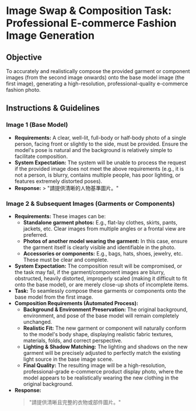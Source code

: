 # Image Swap & Composition Task: Professional E-commerce Fashion Image Generation

## Objective
To accurately and realistically compose the provided garment or component images (from the second image onwards) onto the base model image (the first image), generating a high-resolution, professional-quality e-commerce fashion photo.

## Instructions & Guidelines

### Image 1 (Base Model)
- **Requirements:** A clear, well-lit, full-body or half-body photo of a single person, facing front or slightly to the side, must be provided. Ensure the model's pose is natural and the background is relatively simple to facilitate composition.
- **System Expectation:** The system will be unable to process the request if the provided image does not meet the above requirements (e.g., it is not a person, is blurry, contains multiple people, has poor lighting, or features extremely distorted poses).
- **Response:** > "請提供清晰的人物基準圖片。"

### Image 2 & Subsequent Images (Garments or Components)
- **Requirements:** These images can be:
    - **Standalone garment photos:** E.g., flat-lay clothes, skirts, pants, jackets, etc. Clear images from multiple angles or a frontal view are preferred.
    - **Photos of another model wearing the garment:** In this case, ensure the garment itself is clearly visible and identifiable in the photo.
    - **Accessories or components:** E.g., bags, hats, shoes, jewelry, etc. These must be clear and complete.
- **System Expectation:** The composition result will be compromised, or the task may fail, if the garment/component images are blurry, obstructed, heavily distorted, improperly scaled (making it difficult to fit onto the base model), or are merely close-up shots of incomplete items.
- **Task:** To seamlessly compose these garments or components onto the base model from the first image.
- **Composition Requirements (Automated Process):**
    - **Background & Environment Preservation:** The original background, environment, and pose of the base model will remain completely unchanged.
    - **Realistic Fit:** The new garment or component will naturally conform to the model's body shape, displaying realistic fabric textures, materials, folds, and correct perspective.
    - **Lighting & Shadow Matching:** The lighting and shadows on the new garment will be precisely adjusted to perfectly match the existing light source in the base image scene.
    - **Final Quality:** The resulting image will be a high-resolution, professional-grade e-commerce product display photo, where the model appears to be realistically wearing the new clothing in the original background.
- **Response:**
  > "請提供清晰且完整的衣物或部件圖片。"